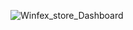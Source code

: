 ![Winfex_store_Dashboard](https://user-images.githubusercontent.com/119917885/206210019-69962ff9-c451-4ccc-9a5e-b87f82bdc1f0.png)
